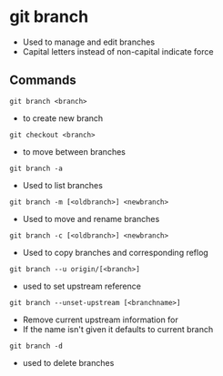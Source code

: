 # git branch
- Used to manage and edit branches
- Capital letters instead of non-capital indicate force

## Commands
```console
git branch <branch>
```
- to create new branch
```console
git checkout <branch>
```
- to move between branches
```console
git branch -a
```
- Used to list branches
```console
git branch -m [<oldbranch>] <newbranch>
```
- Used to move and rename branches
```console
git branch -c [<oldbranch>] <newbranch>
```
- Used to copy branches and corresponding reflog
```console
git branch --u origin/[<branch>]
```
- used to set upstream reference
```console
git branch --unset-upstream [<branchname>]
```
- Remove current upstream information for <branchname>
- If the name isn't given it defaults to current branch
```console
git branch -d
```
- used to delete branches
